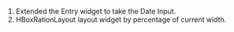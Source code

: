 1. Extended the Entry widget to take the Date Input.
2. HBoxRationLayout layout widget by percentage of current width.

